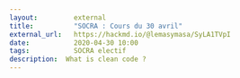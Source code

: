 ```yaml
---
layout:         external
title:          "SOCRA : Cours du 30 avril"
external_url:   https://hackmd.io/@lemasymasa/SyLA1TVpI
date:           2020-04-30 10:00
tags:           SOCRA electif
description:  What is clean code ?
---
```

